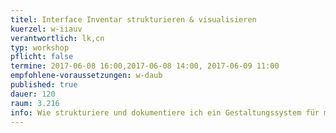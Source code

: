 ```yaml
---
titel: Interface Inventar strukturieren & visualisieren
kuerzel: w-iiauv
verantwortlich: lk,cn
typ: workshop
pflicht: false
termine: 2017-06-08 16:00,2017-06-08 14:00, 2017-06-09 11:00
empfohlene-voraussetzungen: w-daub
published: true
dauer: 120
raum: 3.216
info: Wie strukturiere und dokumentiere ich ein Gestaltungssystem für mich, mein Team und andere?
---
```


